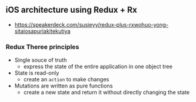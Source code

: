## iOS architecture using Redux + Rx
- https://speakerdeck.com/susieyy/redux-plus-rxwohuo-yong-sitaiosapuriakitekutiya

### Redux Theree principles
- Single souce of truth
  - express the state of the entire application in one object tree
- State is read-only
  - create an `action` to make changes
- Mutations are written as pure functions
  - create a new state and return it without directly changing the state

